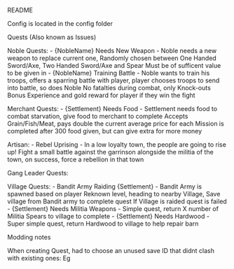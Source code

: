 README

Config is located in the config folder

Quests (Also known as Issues)

Noble Quests:
    - {NobleName} Needs New Weapon
        - Noble needs a new weapon to replace current one, Randomly chosen between One Handed Sword/Axe, Two Handed Sword/Axe and Spear
          Must be of sufficent value to be given in
    - {NobleName} Training Battle
        - Noble wants to train his troops, offers a sparring battle with player, player chooses troops to send into battle, so does Noble
          No fatalties during combat, only Knock-outs
          Bonus Experience and gold reward for player if they win the fight

Merchant Quests:
    - {Settlement} Needs Food
        - Settlement needs food to combat starvation, give food to merchant to complete
          Accepts Grain/Fish/Meat, pays double the current average price for each
          Mission is completed after 300 food given, but can give extra for more money


Artisan:
    - Rebel Uprising
        - In a low loyalty town, the people are going to rise up!
          Fight a small battle against the garrinson alongside the militia of the town, on success, force a rebellion in that town

Gang Leader Quests:

Village Quests:
    - Bandit Army Raiding {Settlement}
        - Bandit Army is spawned based on player Reknown level, heading to nearby Village, Save village from Bandit army to complete quest
          If Village is raided quest is failed
    - {Settlement} Needs Militia Weapons
        - Simple quest, return X number of Militia Spears to village to complete
    - {Settlement} Needs Hardwood
        - Super simple quest, return Hardwood to village to help repair barn



Modding notes

When creating Quest, had to choose an unused save ID that didnt clash with existing ones:
Eg
<!--
public class HeadmanNeedsHardWoodIssueTypeDefiner : SaveableTypeDefiner
{
    // Ensure the number in the base() is unique
    public HeadmanNeedsHardWoodIssueTypeDefiner() : base(1000500)
    {
    }
    
    protected override void DefineClassTypes()
    {
        base.AddClassDefinition(typeof(HeadmanNeedsHardWoodIssueBehavior.HeadmanNeedsHardWoodIssue), 1);
        base.AddClassDefinition(typeof(HeadmanNeedsHardWoodIssueBehavior.HeadmanNeedsHardWoodIssueQuest), 2);
    }
} 
-->